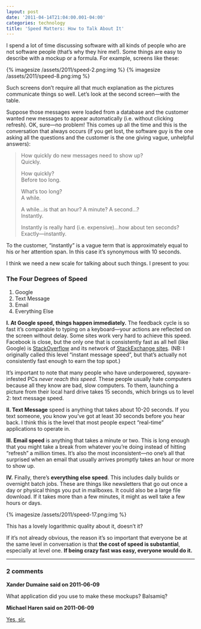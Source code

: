 ```yaml
---
layout: post
date: '2011-04-14T21:04:00.001-04:00'
categories: technology
title: 'Speed Matters: How to Talk About It'
---
```


I spend a lot of time discussing software with all kinds of people who are not software people (that’s why they hire me!). Some things are easy to describe with a mockup or a formula. For example, screens like these:  


{% imagesize /assets/2011/speed-2.png:img %}
{% imagesize /assets/2011/speed-8.png:img %}

Such screens don’t require all that much explanation as the pictures communicate things so well. Let’s look at the second screen—with the table. 

Suppose those messages were loaded from a database and the customer wanted new messages to appear automatically (i.e. without clicking refresh). OK, sure—no problem! This comes up all the time and this is the conversation that always occurs (if you get lost, the software guy is the one asking all the questions and the customer is the one giving vague, unhelpful answers):

> How quickly do new messages need to show up?  
> Quickly.
> 
> How quickly?  
> Before too long.
> 
> What’s too long?  
> A while.  
> 
> A while...is that an hour? A minute? A second...?  
> Instantly.  
> 
> Instantly is really hard (i.e. expensive)...how about ten seconds?  
> Exactly—instantly.

To the customer, “instantly” is a vague term that is approximately equal to his or her attention span. In this case it’s synonymous with 10 seconds. 

I think we need a new scale for talking about such things. I present to you:

### The Four Degrees of Speed

1. Google
2. Text Message
3. Email
4. Everything Else

**I. At Google speed, things happen immediately.** The feedback cycle is so fast it’s comparable to typing on a keyboard—your actions are reflected on the screen without delay. Some sites work very hard to achieve this speed. Facebook is close, but the only one that is consistently fast as all hell (like Google) is [StackOverflow](http://stackoverflow.com/) and its network of [StackExchange sites](http://stackexchange.com/). (NB: I originally called this level “instant message speed”, but that’s actually not consistently fast enough to earn the top spot.)

It’s important to note that many people who have underpowered, spyware-infested PCs *never reach this speed*. These people usually hate computers because all they know are bad, slow computers. To them, launching a picture from their local hard drive takes 15 seconds, which brings us to level 2: text message speed.

**II. Text Message** speed is anything that takes about 10-20 seconds. If you text someone, you know you’ve got at least 30 seconds before you hear back. I think this is the level that most people expect “real-time” applications to operate in.

**III. Email speed** is anything that takes a minute or two. This is long enough that you might take a break from whatever you’re doing instead of hitting “refresh” a million times. It’s also the most inconsistent—no one’s all that surprised when an email that usually arrives promptly takes an hour or more to show up.

**IV.** Finally, there’s **everything else speed**. This includes daily builds or overnight batch jobs. These are things like newsletters that go out once a day or physical things you put in mailboxes. It could also be a large file download. If it takes more than a few minutes, it might as well take a few hours or days.

{% imagesize /assets/2011/speed-17.png:img %}

This has a lovely logarithmic quality about it, doesn’t it?

If it’s not already obvious, the reason it’s so important that everyone be at the same level in conversation is that **the cost of speed is substantial**, especially at level one. **If being crazy fast was easy, everyone would do it.**

---

### 2 comments

**Xander Dumaine said on 2011-06-09**

What application did you use to make these mockups? Balsamiq?

**Michael Haren said on 2011-06-09**

[Yes, sir.](http://balsamiq.com/products/mockups)


